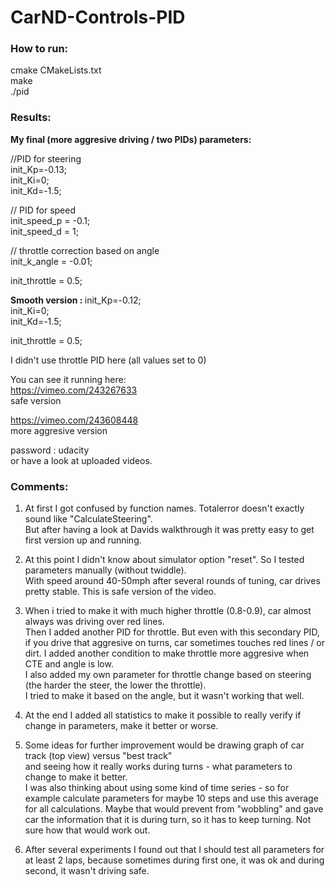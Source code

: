 # CarND-Controls-PID

### How to run:
cmake CMakeLists.txt  
make  
./pid  

### Results:
<b> My final (more aggresive driving / two PIDs) parameters:  </b>

//PID for steering  
init_Kp=-0.13;  
init_Ki=0;  
init_Kd=-1.5;  

// PID for speed  
init_speed_p = -0.1;   
init_speed_d = 1;   

// throttle correction based on angle  
init_k_angle = -0.01;  

init_throttle = 0.5;  


<b> Smooth version :  </b>
init_Kp=-0.12;  
init_Ki=0;  
init_Kd=-1.5;  

init_throttle = 0.5;  

I didn't use throttle PID here (all values set to 0)  


You can see it running here:  
https://vimeo.com/243267633  
safe version  

https://vimeo.com/243608448  
more aggresive version  

password : udacity  
or have a look at uploaded videos.   


### Comments:
1) At first I got confused by function names. Totalerror doesn't exactly sound like "CalculateSteering".  
But after having a look at Davids walkthrough it was pretty easy to get first version up and running.   

2) At this point I didn't know about simulator option "reset". So I tested parameters manually (without twiddle).  
With speed around 40-50mph after several rounds of tuning, car drives pretty stable. This is safe version of the video.  

3) When i tried to make it with much higher throttle (0.8-0.9), car almost always was driving over red lines.  
Then I added another PID for throttle. But even with this secondary PID, if you drive that aggresive on turns, car sometimes 
touches red lines / or dirt. I added another condition to make throttle more aggresive when CTE and angle is low.   
I also added my own parameter for throttle change based on steering (the harder the steer, the lower the throttle).  
I tried to make it based on the angle, but it wasn't working that well. 

4) At the end I added all statistics to make it possible to really verify if change in parameters, make it better or worse.   

5) Some ideas for further improvement would be drawing graph of car track (top view) versus "best track"   
and seeing how it really works during turns - what parameters to change to make it better.   
I was also thinking about using some kind of time series - so for example calculate parameters for maybe 10 steps and use this average for all calculations. Maybe that would prevent from "wobbling" and gave car the information that it is during turn, so it has to keep turning. Not sure how that would work out.   

6) After several experiments I found out that I should test all parameters for at least 2 laps, because sometimes during first one, it was ok and during second, it wasn't driving safe. 







 
 
